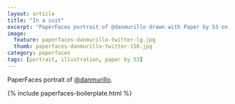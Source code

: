 ```yaml
---
layout: article
title: "In a suit"
excerpt: "PaperFaces portrait of @danmurillo drawn with Paper by 53 on an iPad."
image: 
  feature: paperfaces-danmurillo-twitter-lg.jpg
  thumb: paperfaces-danmurillo-twitter-150.jpg
category: paperfaces
tags: [portrait, illustration, paper by 53]
---
```


PaperFaces portrait of [@danmurillo](http://twitter.com/danmurillo).

{% include paperfaces-boilerplate.html %}
